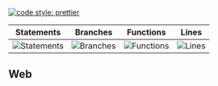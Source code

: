 [![code style: prettier](https://img.shields.io/badge/code_style-prettier-ff69b4.svg?style=flat-square)](https://github.com/prettier/prettier)

| Statements                                    | Branches                                  | Functions                                   | Lines                               |
| --------------------------------------------- | ----------------------------------------- | ------------------------------------------- | ----------------------------------- |
| ![Statements](https://img.shields.io/badge/Coverage-56.03%25-red.svg 'Make me better!') | ![Branches](https://img.shields.io/badge/Coverage-39.13%25-red.svg 'Make me better!') | ![Functions](https://img.shields.io/badge/Coverage-38.38%25-red.svg 'Make me better!') | ![Lines](https://img.shields.io/badge/Coverage-57.53%25-red.svg 'Make me better!') |

## Web
